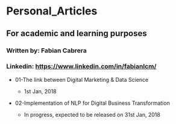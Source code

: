# Personal_Articles

## For academic and learning purposes

### Written by: Fabian Cabrera
### Linkedin: https://www.linkedin.com/in/fabianlcm/

- 01-The link between Digital Marketing & Data Science
  - 1st Jan, 2018
  
- 02-Implementation of NLP for Digital Business Transformation
  - In progress, expected to be released on 31st Jan, 2018
